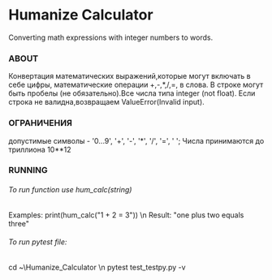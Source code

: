# Humanize Calculator
Converting math expressions with integer numbers to words.

### ABOUT

Конвертация математических выражений,которые могут включать в себе цифры, математические операции +,-,*,/,=, в слова.
В строке могут быть пробелы (не обязательно).Все числа типа integer (not float).
Если строка не валидна,возвращаем ValueError(Invalid input).

### ОГРАНИЧЕНИЯ
допустимые символы - '0...9', '+', '-', '*', '/', '=', ' ';
Числа принимаются до триллиона 10**12

### RUNNING

###### To run function use hum_calc(string)
Examples: print(hum_calc("1 + 2 = 3")) \n
Result: "one plus two equals three"

###### To run pytest file:
cd ~\Humanize_Calculator \n
pytest test_testpy.py -v   
